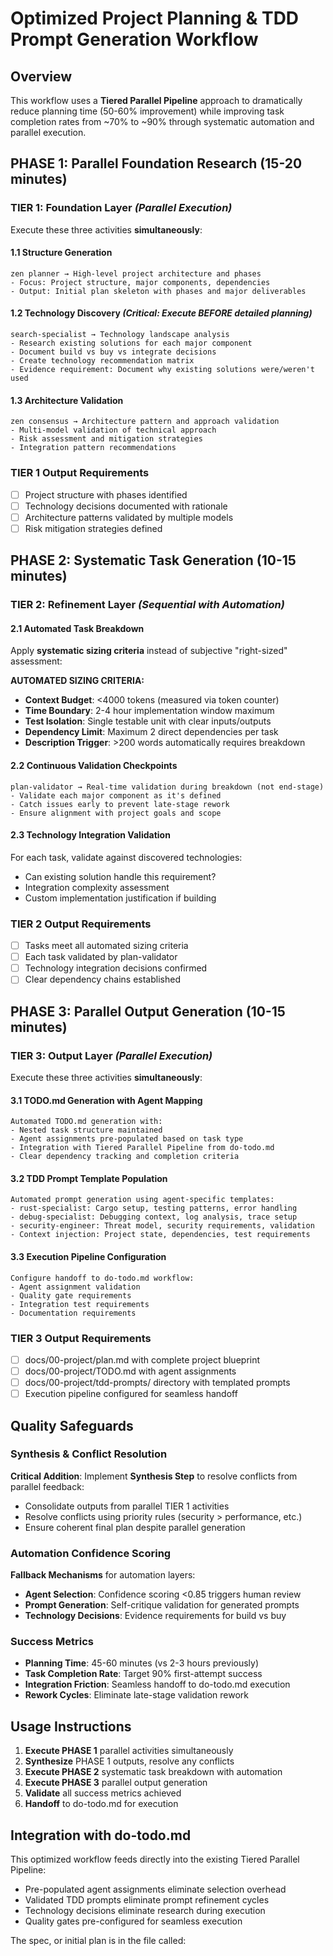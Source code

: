 # Optimized Project Planning & TDD Prompt Generation Workflow

## Overview
This workflow uses a **Tiered Parallel Pipeline** approach to dramatically reduce planning time (50-60% improvement) while improving task completion rates from ~70% to ~90% through systematic automation and parallel execution.

## PHASE 1: Parallel Foundation Research (15-20 minutes)

### TIER 1: Foundation Layer *(Parallel Execution)*

Execute these three activities **simultaneously**:

#### 1.1 Structure Generation
```
zen planner → High-level project architecture and phases
- Focus: Project structure, major components, dependencies
- Output: Initial plan skeleton with phases and major deliverables
```

#### 1.2 Technology Discovery *(Critical: Execute BEFORE detailed planning)*
```
search-specialist → Technology landscape analysis
- Research existing solutions for each major component
- Document build vs buy vs integrate decisions
- Create technology recommendation matrix
- Evidence requirement: Document why existing solutions were/weren't used
```

#### 1.3 Architecture Validation
```
zen consensus → Architecture pattern and approach validation
- Multi-model validation of technical approach
- Risk assessment and mitigation strategies
- Integration pattern recommendations
```

### TIER 1 Output Requirements
- [ ] Project structure with phases identified
- [ ] Technology decisions documented with rationale
- [ ] Architecture patterns validated by multiple models
- [ ] Risk mitigation strategies defined

## PHASE 2: Systematic Task Generation (10-15 minutes)

### TIER 2: Refinement Layer *(Sequential with Automation)*

#### 2.1 Automated Task Breakdown
Apply **systematic sizing criteria** instead of subjective "right-sized" assessment:

**AUTOMATED SIZING CRITERIA:**
- **Context Budget**: <4000 tokens (measured via token counter)
- **Time Boundary**: 2-4 hour implementation window maximum
- **Test Isolation**: Single testable unit with clear inputs/outputs
- **Dependency Limit**: Maximum 2 direct dependencies per task
- **Description Trigger**: >200 words automatically requires breakdown

#### 2.2 Continuous Validation Checkpoints
```
plan-validator → Real-time validation during breakdown (not end-stage)
- Validate each major component as it's defined
- Catch issues early to prevent late-stage rework
- Ensure alignment with project goals and scope
```

#### 2.3 Technology Integration Validation
For each task, validate against discovered technologies:
- Can existing solution handle this requirement?
- Integration complexity assessment
- Custom implementation justification if building

### TIER 2 Output Requirements
- [ ] Tasks meet all automated sizing criteria
- [ ] Each task validated by plan-validator
- [ ] Technology integration decisions confirmed
- [ ] Clear dependency chains established

## PHASE 3: Parallel Output Generation (10-15 minutes)

### TIER 3: Output Layer *(Parallel Execution)*

Execute these three activities **simultaneously**:

#### 3.1 TODO.md Generation with Agent Mapping
```
Automated TODO.md generation with:
- Nested task structure maintained
- Agent assignments pre-populated based on task type
- Integration with Tiered Parallel Pipeline from do-todo.md
- Clear dependency tracking and completion criteria
```

#### 3.2 TDD Prompt Template Population
```
Automated prompt generation using agent-specific templates:
- rust-specialist: Cargo setup, testing patterns, error handling
- debug-specialist: Debugging context, log analysis, trace setup
- security-engineer: Threat model, security requirements, validation
- Context injection: Project state, dependencies, test requirements
```

#### 3.3 Execution Pipeline Configuration
```
Configure handoff to do-todo.md workflow:
- Agent assignment validation
- Quality gate requirements
- Integration test requirements
- Documentation requirements
```

### TIER 3 Output Requirements
- [ ] docs/00-project/plan.md with complete project blueprint
- [ ] docs/00-project/TODO.md with agent assignments
- [ ] docs/00-project/tdd-prompts/ directory with templated prompts
- [ ] Execution pipeline configured for seamless handoff

## Quality Safeguards

### Synthesis & Conflict Resolution
**Critical Addition**: Implement **Synthesis Step** to resolve conflicts from parallel feedback:
- Consolidate outputs from parallel TIER 1 activities
- Resolve conflicts using priority rules (security > performance, etc.)
- Ensure coherent final plan despite parallel generation

### Automation Confidence Scoring
**Fallback Mechanisms** for automation layers:
- **Agent Selection**: Confidence scoring <0.85 triggers human review
- **Prompt Generation**: Self-critique validation for generated prompts
- **Technology Decisions**: Evidence requirements for build vs buy

### Success Metrics
- **Planning Time**: 45-60 minutes (vs 2-3 hours previously)
- **Task Completion Rate**: Target 90% first-attempt success
- **Integration Friction**: Seamless handoff to do-todo.md execution
- **Rework Cycles**: Eliminate late-stage validation rework

## Usage Instructions

1. **Execute PHASE 1** parallel activities simultaneously
2. **Synthesize** PHASE 1 outputs, resolve any conflicts
3. **Execute PHASE 2** systematic task breakdown with automation
4. **Execute PHASE 3** parallel output generation
5. **Validate** all success metrics achieved
6. **Handoff** to do-todo.md for execution

## Integration with do-todo.md

This optimized workflow feeds directly into the existing Tiered Parallel Pipeline:
- Pre-populated agent assignments eliminate selection overhead
- Validated TDD prompts eliminate prompt refinement cycles
- Technology decisions eliminate research during execution
- Quality gates pre-configured for seamless execution

The spec, or initial plan is in the file called:
